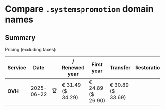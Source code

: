 # Compare `.systemspromotion` domain names

## Summary

Pricing (excluding taxes):

| Service | Date |  | / Renewed year | First year | Transfer | Restoration |
|--|--|--|--|--|--|--|
| **OVH** | 2025-06-22 | 🏆 | € 31.49<br>($ 34.29) | € 24.89<br>($ 26.90) | € 30.89<br>($ 33.69) |  |
